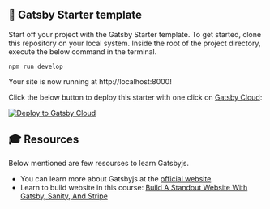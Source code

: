 ## 🔰 Gatsby Starter template

Start off your project with the Gatsby Starter template. To get started, clone this repository on your local system. Inside the root of the project directory, execute the below command in the terminal.

```shell
npm run develop
```

Your site is now running at http://localhost:8000!

Click the below button to deploy this starter with one click on [Gatsby Cloud](https://www.gatsbyjs.com/cloud):

[<img src="https://www.gatsbyjs.com/deploynow.svg" alt="Deploy to Gatsby Cloud">](https://www.gatsbyjs.com/dashboard/deploynow?url=https://github.com/taimoorsattar7/gatsby-starter-template)


## 🎓 Resources

Below mentioned are few resourses to learn Gatsbyjs.

- You can learn more about Gatsbyjs at the [official website](https://www.gatsbyjs.com).
- Learn to build website in this course: [Build A Standout Website With Gatsby, Sanity, And Stripe](https://taimoorsattar.com/p/build-standout-website)
